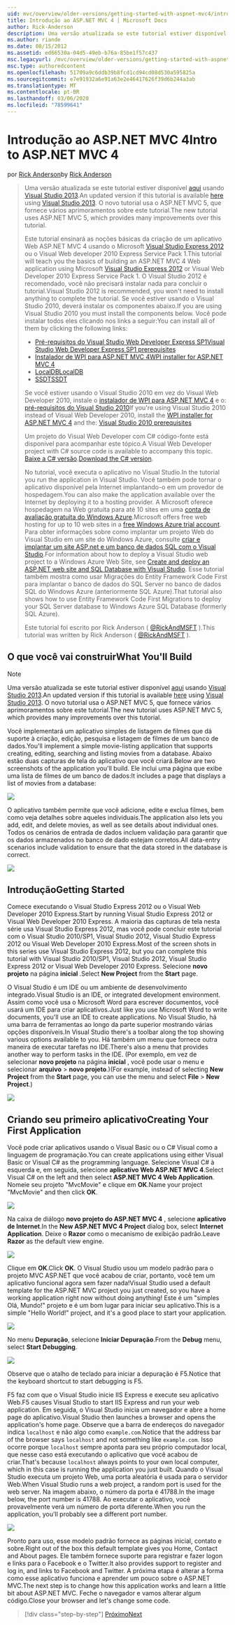 ```yaml
---
uid: mvc/overview/older-versions/getting-started-with-aspnet-mvc4/intro-to-aspnet-mvc-4
title: Introdução ao ASP.NET MVC 4 | Microsoft Docs
author: Rick-Anderson
description: Uma versão atualizada se este tutorial estiver disponível aqui usando Visual Studio 2013. O novo tutorial usa o ASP.NET MVC 5, que fornece muitas melhorias em relação a t...
ms.author: riande
ms.date: 08/15/2012
ms.assetid: ed66530a-04d5-49eb-b76a-85be1f57c437
msc.legacyurl: /mvc/overview/older-versions/getting-started-with-aspnet-mvc4/intro-to-aspnet-mvc-4
msc.type: authoredcontent
ms.openlocfilehash: 51709a9c6ddb39b8fcd1cd94cd08d530a595825a
ms.sourcegitcommit: e7e91932a6e91a63e2e46417626f39d6b244a3ab
ms.translationtype: MT
ms.contentlocale: pt-BR
ms.lasthandoff: 03/06/2020
ms.locfileid: "78599641"
---
```

# <a name="intro-to-aspnet-mvc-4"></a><span data-ttu-id="7a6dc-104">Introdução ao ASP.NET MVC 4</span><span class="sxs-lookup"><span data-stu-id="7a6dc-104">Intro to ASP.NET MVC 4</span></span>

<span data-ttu-id="7a6dc-105">por [Rick Anderson](https://twitter.com/RickAndMSFT)</span><span class="sxs-lookup"><span data-stu-id="7a6dc-105">by [Rick Anderson](https://twitter.com/RickAndMSFT)</span></span>

> <span data-ttu-id="7a6dc-106">Uma versão atualizada se este tutorial estiver disponível [aqui](../../getting-started/introduction/getting-started.md) usando [Visual Studio 2013](https://my.visualstudio.com/Downloads?q=visual%20studio%202013).</span><span class="sxs-lookup"><span data-stu-id="7a6dc-106">An updated version if this tutorial is available [here](../../getting-started/introduction/getting-started.md) using [Visual Studio 2013](https://my.visualstudio.com/Downloads?q=visual%20studio%202013).</span></span> <span data-ttu-id="7a6dc-107">O novo tutorial usa o ASP.NET MVC 5, que fornece vários aprimoramentos sobre este tutorial.</span><span class="sxs-lookup"><span data-stu-id="7a6dc-107">The new tutorial uses ASP.NET MVC 5, which provides many improvements over this tutorial.</span></span>
>
> <span data-ttu-id="7a6dc-108">Este tutorial ensinará as noções básicas da criação de um aplicativo Web ASP.NET MVC 4 usando o Microsoft [Visual Studio Express 2012](https://www.microsoft.com/visualstudio/11/products/express) ou o Visual Web developer 2010 Express Service Pack 1.</span><span class="sxs-lookup"><span data-stu-id="7a6dc-108">This tutorial will teach you the basics of building an ASP.NET MVC 4 Web application using Microsoft [Visual Studio Express 2012](https://www.microsoft.com/visualstudio/11/products/express) or Visual Web Developer 2010 Express Service Pack 1.</span></span> <span data-ttu-id="7a6dc-109">O Visual Studio 2012 é recomendado, você não precisará instalar nada para concluir o tutorial.</span><span class="sxs-lookup"><span data-stu-id="7a6dc-109">Visual Studio 2012 is recommended, you won't need to install anything to complete the tutorial.</span></span> <span data-ttu-id="7a6dc-110">Se você estiver usando o Visual Studio 2010, deverá instalar os componentes abaixo.</span><span class="sxs-lookup"><span data-stu-id="7a6dc-110">If you are using Visual Studio 2010 you must install the components below.</span></span> <span data-ttu-id="7a6dc-111">Você pode instalar todos eles clicando nos links a seguir:</span><span class="sxs-lookup"><span data-stu-id="7a6dc-111">You can install all of them by clicking the following links:</span></span>
>
> - [<span data-ttu-id="7a6dc-112">Pré-requisitos do Visual Studio Web Developer Express SP1</span><span class="sxs-lookup"><span data-stu-id="7a6dc-112">Visual Studio Web Developer Express SP1 prerequisites</span></span>](https://www.microsoft.com/web/gallery/install.aspx?appid=VWD2010SP1Pack)
> - [<span data-ttu-id="7a6dc-113">Instalador de WPI para ASP.NET MVC 4</span><span class="sxs-lookup"><span data-stu-id="7a6dc-113">WPI installer for ASP.NET MVC 4</span></span>](https://go.microsoft.com/fwlink/?LinkId=243392)
> - [<span data-ttu-id="7a6dc-114">LocalDB</span><span class="sxs-lookup"><span data-stu-id="7a6dc-114">LocalDB</span></span>](https://www.microsoft.com/web/gallery/install.aspx?appid=SQLLocalDBOnly_11_0)
> - [<span data-ttu-id="7a6dc-115">SSDT</span><span class="sxs-lookup"><span data-stu-id="7a6dc-115">SSDT</span></span>](https://blogs.msdn.com/b/rickandy/archive/2012/08/02/installing-and-using-sql-server-data-tools-ssdt-on-visual-studio-2010-and-vwd.aspx)
>
> <span data-ttu-id="7a6dc-116">Se você estiver usando o Visual Studio 2010 em vez do Visual Web Developer 2010, instale o [instalador de WPI para ASP.NET MVC 4](https://go.microsoft.com/fwlink/?LinkId=243392) e o: [pré-requisitos do Visual Studio 2010](https://www.microsoft.com/web/gallery/install.aspx?appsxml=&amp;appid=VS2010SP1Pack)</span><span class="sxs-lookup"><span data-stu-id="7a6dc-116">If you're using Visual Studio 2010 instead of Visual Web Developer 2010, install the [WPI installer for ASP.NET MVC 4](https://go.microsoft.com/fwlink/?LinkId=243392) and the: [Visual Studio 2010 prerequisites](https://www.microsoft.com/web/gallery/install.aspx?appsxml=&amp;appid=VS2010SP1Pack)</span></span>
>
> <span data-ttu-id="7a6dc-117">Um projeto do Visual Web Developer com C# código-fonte está disponível para acompanhar este tópico.</span><span class="sxs-lookup"><span data-stu-id="7a6dc-117">A Visual Web Developer project with C# source code is available to accompany this topic.</span></span> <span data-ttu-id="7a6dc-118">[Baixe a C# versão](https://code.msdn.microsoft.com/Intro-to-ASPNET-MVC-4-61d0219d/file/114480/1/MvcMovie.zip).</span><span class="sxs-lookup"><span data-stu-id="7a6dc-118">[Download the C# version](https://code.msdn.microsoft.com/Intro-to-ASPNET-MVC-4-61d0219d/file/114480/1/MvcMovie.zip).</span></span>
>
> <span data-ttu-id="7a6dc-119">No tutorial, você executa o aplicativo no Visual Studio.</span><span class="sxs-lookup"><span data-stu-id="7a6dc-119">In the tutorial you run the application in Visual Studio.</span></span> <span data-ttu-id="7a6dc-120">Você também pode tornar o aplicativo disponível pela Internet implantando-o em um provedor de hospedagem.</span><span class="sxs-lookup"><span data-stu-id="7a6dc-120">You can also make the application available over the Internet by deploying it to a hosting provider.</span></span> <span data-ttu-id="7a6dc-121">A Microsoft oferece hospedagem na Web gratuita para até 10 sites em uma [conta de avaliação gratuita do Windows Azure](https://www.windowsazure.com/pricing/free-trial/?WT.mc_id=A443DD604).</span><span class="sxs-lookup"><span data-stu-id="7a6dc-121">Microsoft offers free web hosting for up to 10 web sites in a [free Windows Azure trial account](https://www.windowsazure.com/pricing/free-trial/?WT.mc_id=A443DD604).</span></span> <span data-ttu-id="7a6dc-122">Para obter informações sobre como implantar um projeto Web do Visual Studio em um site do Windows Azure, consulte [criar e implantar um site ASP.net e um banco de dados SQL com o Visual Studio](https://docs.microsoft.com/dotnet/azure/).</span><span class="sxs-lookup"><span data-stu-id="7a6dc-122">For information about how to deploy a Visual Studio web project to a Windows Azure Web Site, see [Create and deploy an ASP.NET web site and SQL Database with Visual Studio](https://docs.microsoft.com/dotnet/azure/).</span></span> <span data-ttu-id="7a6dc-123">Esse tutorial também mostra como usar Migrações do Entity Framework Code First para implantar o banco de dados do SQL Server no banco de dados SQL do Windows Azure (anteriormente SQL Azure).</span><span class="sxs-lookup"><span data-stu-id="7a6dc-123">That tutorial also shows how to use Entity Framework Code First Migrations to deploy your SQL Server database to Windows Azure SQL Database (formerly SQL Azure).</span></span>
>
> <span data-ttu-id="7a6dc-124">Este tutorial foi escrito por Rick Anderson ( [@RickAndMSFT](https://twitter.com/#!/RickAndMSFT) ).</span><span class="sxs-lookup"><span data-stu-id="7a6dc-124">This tutorial was written by Rick Anderson ( [@RickAndMSFT](https://twitter.com/#!/RickAndMSFT) ).</span></span>

## <a name="what-youll-build"></a><span data-ttu-id="7a6dc-125">O que você vai construir</span><span class="sxs-lookup"><span data-stu-id="7a6dc-125">What You'll Build</span></span>

> [!NOTE]
> <span data-ttu-id="7a6dc-126">Uma versão atualizada se este tutorial estiver disponível [aqui](../../getting-started/introduction/getting-started.md) usando [Visual Studio 2013](https://my.visualstudio.com/Downloads?q=visual%20studio%202013).</span><span class="sxs-lookup"><span data-stu-id="7a6dc-126">An updated version if this tutorial is available [here](../../getting-started/introduction/getting-started.md) using [Visual Studio 2013](https://my.visualstudio.com/Downloads?q=visual%20studio%202013).</span></span> <span data-ttu-id="7a6dc-127">O novo tutorial usa o ASP.NET MVC 5, que fornece vários aprimoramentos sobre este tutorial.</span><span class="sxs-lookup"><span data-stu-id="7a6dc-127">The new tutorial uses ASP.NET MVC 5, which provides many improvements over this tutorial.</span></span>

<span data-ttu-id="7a6dc-128">Você implementará um aplicativo simples de listagem de filmes que dá suporte à criação, edição, pesquisa e listagem de filmes de um banco de dados.</span><span class="sxs-lookup"><span data-stu-id="7a6dc-128">You'll implement a simple movie-listing application that supports creating, editing, searching and listing movies from a database.</span></span> <span data-ttu-id="7a6dc-129">Abaixo estão duas capturas de tela do aplicativo que você criará.</span><span class="sxs-lookup"><span data-stu-id="7a6dc-129">Below are two screenshots of the application you'll build.</span></span> <span data-ttu-id="7a6dc-130">Ele inclui uma página que exibe uma lista de filmes de um banco de dados:</span><span class="sxs-lookup"><span data-stu-id="7a6dc-130">It includes a page that displays a list of movies from a database:</span></span>

![](intro-to-aspnet-mvc-4/_static/image1.png)

<span data-ttu-id="7a6dc-131">O aplicativo também permite que você adicione, edite e exclua filmes, bem como veja detalhes sobre aqueles individuais.</span><span class="sxs-lookup"><span data-stu-id="7a6dc-131">The application also lets you add, edit, and delete movies, as well as see details about individual ones.</span></span> <span data-ttu-id="7a6dc-132">Todos os cenários de entrada de dados incluem validação para garantir que os dados armazenados no banco de dado estejam corretos.</span><span class="sxs-lookup"><span data-stu-id="7a6dc-132">All data-entry scenarios include validation to ensure that the data stored in the database is correct.</span></span>

![](intro-to-aspnet-mvc-4/_static/image2.png)

## <a name="getting-started"></a><span data-ttu-id="7a6dc-133">Introdução</span><span class="sxs-lookup"><span data-stu-id="7a6dc-133">Getting Started</span></span>

<span data-ttu-id="7a6dc-134">Comece executando o Visual Studio Express 2012 ou o Visual Web Developer 2010 Express.</span><span class="sxs-lookup"><span data-stu-id="7a6dc-134">Start by running Visual Studio Express 2012 or Visual Web Developer 2010 Express.</span></span> <span data-ttu-id="7a6dc-135">A maioria das capturas de tela nesta série usa Visual Studio Express 2012, mas você pode concluir este tutorial com o Visual Studio 2010/SP1, Visual Studio 2012, Visual Studio Express 2012 ou Visual Web Developer 2010 Express.</span><span class="sxs-lookup"><span data-stu-id="7a6dc-135">Most of the screen shots in this series use Visual Studio Express 2012, but you can complete this tutorial with Visual Studio 2010/SP1, Visual Studio 2012, Visual Studio Express 2012 or Visual Web Developer 2010 Express.</span></span> <span data-ttu-id="7a6dc-136">Selecione **novo projeto** na página **inicial** .</span><span class="sxs-lookup"><span data-stu-id="7a6dc-136">Select **New Project** from the **Start** page.</span></span>

<span data-ttu-id="7a6dc-137">O Visual Studio é um IDE ou um ambiente de desenvolvimento integrado.</span><span class="sxs-lookup"><span data-stu-id="7a6dc-137">Visual Studio is an IDE, or integrated development environment.</span></span> <span data-ttu-id="7a6dc-138">Assim como você usa o Microsoft Word para escrever documentos, você usará um IDE para criar aplicativos.</span><span class="sxs-lookup"><span data-stu-id="7a6dc-138">Just like you use Microsoft Word to write documents, you'll use an IDE to create applications.</span></span> <span data-ttu-id="7a6dc-139">No Visual Studio, há uma barra de ferramentas ao longo da parte superior mostrando várias opções disponíveis.</span><span class="sxs-lookup"><span data-stu-id="7a6dc-139">In Visual Studio there's a toolbar along the top showing various options available to you.</span></span> <span data-ttu-id="7a6dc-140">Há também um menu que fornece outra maneira de executar tarefas no IDE.</span><span class="sxs-lookup"><span data-stu-id="7a6dc-140">There's also a menu that provides another way to perform tasks in the IDE.</span></span> <span data-ttu-id="7a6dc-141">(Por exemplo, em vez de selecionar **novo projeto** na página **inicial** , você pode usar o menu e selecionar **arquivo** &gt; **novo projeto**.)</span><span class="sxs-lookup"><span data-stu-id="7a6dc-141">(For example, instead of selecting **New Project** from the **Start** page, you can use the menu and select **File** &gt; **New Project**.)</span></span>

![](intro-to-aspnet-mvc-4/_static/image3.png)

## <a name="creating-your-first-application"></a><span data-ttu-id="7a6dc-142">Criando seu primeiro aplicativo</span><span class="sxs-lookup"><span data-stu-id="7a6dc-142">Creating Your First Application</span></span>

<span data-ttu-id="7a6dc-143">Você pode criar aplicativos usando o Visual Basic ou o C# Visual como a linguagem de programação.</span><span class="sxs-lookup"><span data-stu-id="7a6dc-143">You can create applications using either Visual Basic or Visual C# as the programming language.</span></span> <span data-ttu-id="7a6dc-144">Selecione Visual C# à esquerda e, em seguida, selecione **aplicativo Web ASP.NET MVC 4**.</span><span class="sxs-lookup"><span data-stu-id="7a6dc-144">Select Visual C# on the left and then select **ASP.NET MVC 4 Web Application**.</span></span> <span data-ttu-id="7a6dc-145">Nomeie seu projeto &quot;MvcMovie&quot; e clique em **OK**.</span><span class="sxs-lookup"><span data-stu-id="7a6dc-145">Name your project &quot;MvcMovie&quot; and then click **OK**.</span></span>

![](intro-to-aspnet-mvc-4/_static/image4.png)

<span data-ttu-id="7a6dc-146">Na caixa de diálogo **novo projeto do ASP.NET MVC 4** , selecione **aplicativo de Internet**.</span><span class="sxs-lookup"><span data-stu-id="7a6dc-146">In the **New ASP.NET MVC 4 Project** dialog box, select **Internet Application**.</span></span> <span data-ttu-id="7a6dc-147">Deixe o **Razor** como o mecanismo de exibição padrão.</span><span class="sxs-lookup"><span data-stu-id="7a6dc-147">Leave **Razor** as the default view engine.</span></span>

![](intro-to-aspnet-mvc-4/_static/image5.png)

<span data-ttu-id="7a6dc-148">Clique em **OK**.</span><span class="sxs-lookup"><span data-stu-id="7a6dc-148">Click **OK**.</span></span> <span data-ttu-id="7a6dc-149">O Visual Studio usou um modelo padrão para o projeto MVC ASP.NET que você acabou de criar, portanto, você tem um aplicativo funcional agora sem fazer nada!</span><span class="sxs-lookup"><span data-stu-id="7a6dc-149">Visual Studio used a default template for the ASP.NET MVC project you just created, so you have a working application right now without doing anything!</span></span> <span data-ttu-id="7a6dc-150">Este é um &quot;simples Olá, Mundo!&quot; projeto e é um bom lugar para iniciar seu aplicativo.</span><span class="sxs-lookup"><span data-stu-id="7a6dc-150">This is a simple &quot;Hello World!&quot; project, and it's a good place to start your application.</span></span>

![](intro-to-aspnet-mvc-4/_static/image6.png)

<span data-ttu-id="7a6dc-151">No menu **Depuração**, selecione **Iniciar Depuração**.</span><span class="sxs-lookup"><span data-stu-id="7a6dc-151">From the **Debug** menu, select **Start Debugging**.</span></span>

![](intro-to-aspnet-mvc-4/_static/image7.png)

<span data-ttu-id="7a6dc-152">Observe que o atalho de teclado para iniciar a depuração é F5.</span><span class="sxs-lookup"><span data-stu-id="7a6dc-152">Notice that the keyboard shortcut to start debugging is F5.</span></span>

<span data-ttu-id="7a6dc-153">F5 faz com que o Visual Studio inicie IIS Express e execute seu aplicativo Web.</span><span class="sxs-lookup"><span data-stu-id="7a6dc-153">F5 causes Visual Studio to start IIS Express and run your web application.</span></span> <span data-ttu-id="7a6dc-154">Em seguida, o Visual Studio inicia um navegador e abre a home page do aplicativo.</span><span class="sxs-lookup"><span data-stu-id="7a6dc-154">Visual Studio then launches a browser and opens the application's home page.</span></span> <span data-ttu-id="7a6dc-155">Observe que a barra de endereços do navegador indica `localhost` e não algo como `example.com`.</span><span class="sxs-lookup"><span data-stu-id="7a6dc-155">Notice that the address bar of the browser says `localhost` and not something like `example.com`.</span></span> <span data-ttu-id="7a6dc-156">Isso ocorre porque `localhost` sempre aponta para seu próprio computador local, que nesse caso está executando o aplicativo que você acabou de criar.</span><span class="sxs-lookup"><span data-stu-id="7a6dc-156">That's because `localhost` always points to your own local computer, which in this case is running the application you just built.</span></span> <span data-ttu-id="7a6dc-157">Quando o Visual Studio executa um projeto Web, uma porta aleatória é usada para o servidor Web.</span><span class="sxs-lookup"><span data-stu-id="7a6dc-157">When Visual Studio runs a web project, a random port is used for the web server.</span></span> <span data-ttu-id="7a6dc-158">Na imagem abaixo, o número da porta é 41788.</span><span class="sxs-lookup"><span data-stu-id="7a6dc-158">In the image below, the port number is 41788.</span></span> <span data-ttu-id="7a6dc-159">Ao executar o aplicativo, você provavelmente verá um número de porta diferente.</span><span class="sxs-lookup"><span data-stu-id="7a6dc-159">When you run the application, you'll probably see a different port number.</span></span>

![](intro-to-aspnet-mvc-4/_static/image8.png)

<span data-ttu-id="7a6dc-160">Pronto para uso, esse modelo padrão fornece as páginas inicial, contato e sobre.</span><span class="sxs-lookup"><span data-stu-id="7a6dc-160">Right out of the box this default template gives you Home, Contact and About pages.</span></span> <span data-ttu-id="7a6dc-161">Ele também fornece suporte para registrar e fazer logon e links para o Facebook e o Twitter.</span><span class="sxs-lookup"><span data-stu-id="7a6dc-161">It also provides support to register and log in, and links to Facebook and Twitter.</span></span> <span data-ttu-id="7a6dc-162">A próxima etapa é alterar a forma como esse aplicativo funciona e aprender um pouco sobre o ASP.NET MVC.</span><span class="sxs-lookup"><span data-stu-id="7a6dc-162">The next step is to change how this application works and learn a little bit about ASP.NET MVC.</span></span> <span data-ttu-id="7a6dc-163">Feche o navegador e vamos alterar algum código.</span><span class="sxs-lookup"><span data-stu-id="7a6dc-163">Close your browser and let's change some code.</span></span>

> [!div class="step-by-step"]
> [<span data-ttu-id="7a6dc-164">Próximo</span><span class="sxs-lookup"><span data-stu-id="7a6dc-164">Next</span></span>](adding-a-controller.md)
